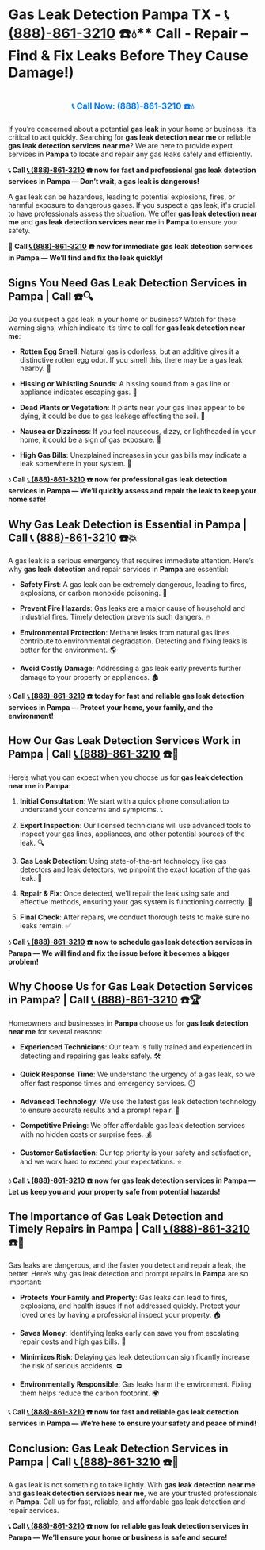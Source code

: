 # Gas Leak Detection Pampa TX - [📞 (888)-861-3210](https://plumbing-texas-3210.netlify.app) ☎️💧** Call - Repair – Find & Fix Leaks Before They Cause Damage!)
# 

<p align="center" style="font-size: 1.2em; font-weight: bold; margin: 20px 0;">
  <a href="https://plumbing-texas-3210.netlify.app" target="_blank" style="color: #007BFF; text-decoration: none;">📞 Call Now: (888)-861-3210 ☎️💧</a>
</p>

If you’re concerned about a potential **gas leak** in your home or business, it’s critical to act quickly. Searching for **gas leak detection near me** or reliable **gas leak detection services near me**? We are here to provide expert services in **Pampa** to locate and repair any gas leaks safely and efficiently.

**📞 Call [📞 (888)-861-3210](https://plumbing-texas-3210.netlify.app) ☎️ now for fast and professional gas leak detection services in Pampa — Don’t wait, a gas leak is dangerous!**

A gas leak can be hazardous, leading to potential explosions, fires, or harmful exposure to dangerous gases. If you suspect a gas leak, it's crucial to have professionals assess the situation. We offer **gas leak detection near me** and **gas leak detection services near me** in **Pampa** to ensure your safety.

**🚨 Call [📞 (888)-861-3210](https://plumbing-texas-3210.netlify.app) ☎️ now for immediate gas leak detection services in Pampa — We’ll find and fix the leak quickly!**

## **Signs You Need Gas Leak Detection Services in Pampa | Call  ☎️🔍**

Do you suspect a gas leak in your home or business? Watch for these warning signs, which indicate it’s time to call for **gas leak detection near me**:

- **Rotten Egg Smell**: Natural gas is odorless, but an additive gives it a distinctive rotten egg odor. If you smell this, there may be a gas leak nearby. 💨

- **Hissing or Whistling Sounds**: A hissing sound from a gas line or appliance indicates escaping gas. 📣

- **Dead Plants or Vegetation**: If plants near your gas lines appear to be dying, it could be due to gas leakage affecting the soil. 🌱

- **Nausea or Dizziness**: If you feel nauseous, dizzy, or lightheaded in your home, it could be a sign of gas exposure. 🤢

- **High Gas Bills**: Unexplained increases in your gas bills may indicate a leak somewhere in your system. 💸

**💧 Call [📞 (888)-861-3210](https://plumbing-texas-3210.netlify.app) ☎️ now for professional gas leak detection services in Pampa — We’ll quickly assess and repair the leak to keep your home safe!**

## **Why Gas Leak Detection is Essential in Pampa | Call [📞 (888)-861-3210](https://plumbing-texas-3210.netlify.app) ☎️💥**

A gas leak is a serious emergency that requires immediate attention. Here’s why **gas leak detection** and repair services in **Pampa** are essential:

- **Safety First**: A gas leak can be extremely dangerous, leading to fires, explosions, or carbon monoxide poisoning. 🛑

- **Prevent Fire Hazards**: Gas leaks are a major cause of household and industrial fires. Timely detection prevents such dangers. 🔥

- **Environmental Protection**: Methane leaks from natural gas lines contribute to environmental degradation. Detecting and fixing leaks is better for the environment. 🌎

- **Avoid Costly Damage**: Addressing a gas leak early prevents further damage to your property or appliances. 🏚️

**💧 Call [📞 (888)-861-3210](https://plumbing-texas-3210.netlify.app) ☎️ today for fast and reliable gas leak detection services in Pampa — Protect your home, your family, and the environment!**

## **How Our Gas Leak Detection Services Work in Pampa | Call [📞 (888)-861-3210](https://plumbing-texas-3210.netlify.app) ☎️🔧**

Here’s what you can expect when you choose us for **gas leak detection near me** in **Pampa**:

1. **Initial Consultation**: We start with a quick phone consultation to understand your concerns and symptoms. 📞

2. **Expert Inspection**: Our licensed technicians will use advanced tools to inspect your gas lines, appliances, and other potential sources of the leak. 🔍

3. **Gas Leak Detection**: Using state-of-the-art technology like gas detectors and leak detectors, we pinpoint the exact location of the gas leak. 🔬

4. **Repair & Fix**: Once detected, we’ll repair the leak using safe and effective methods, ensuring your gas system is functioning correctly. 🔧

5. **Final Check**: After repairs, we conduct thorough tests to make sure no leaks remain. ✅

**💧 Call [📞 (888)-861-3210](https://plumbing-texas-3210.netlify.app) ☎️ now to schedule gas leak detection services in Pampa — We will find and fix the issue before it becomes a bigger problem!**

## **Why Choose Us for Gas Leak Detection Services in Pampa? | Call [📞 (888)-861-3210](https://plumbing-texas-3210.netlify.app) ☎️🏆**

Homeowners and businesses in **Pampa** choose us for **gas leak detection near me** for several reasons:

- **Experienced Technicians**: Our team is fully trained and experienced in detecting and repairing gas leaks safely. 🛠️

- **Quick Response Time**: We understand the urgency of a gas leak, so we offer fast response times and emergency services. ⏱️

- **Advanced Technology**: We use the latest gas leak detection technology to ensure accurate results and a prompt repair. 🧪

- **Competitive Pricing**: We offer affordable gas leak detection services with no hidden costs or surprise fees. 💰

- **Customer Satisfaction**: Our top priority is your safety and satisfaction, and we work hard to exceed your expectations. ⭐

**💧 Call [📞 (888)-861-3210](https://plumbing-texas-3210.netlify.app) ☎️ now for gas leak detection services in Pampa — Let us keep you and your property safe from potential hazards!**

## **The Importance of Gas Leak Detection and Timely Repairs in Pampa | Call [📞 (888)-861-3210](https://plumbing-texas-3210.netlify.app) ☎️🚨**

Gas leaks are dangerous, and the faster you detect and repair a leak, the better. Here’s why gas leak detection and prompt repairs in **Pampa** are so important:

- **Protects Your Family and Property**: Gas leaks can lead to fires, explosions, and health issues if not addressed quickly. Protect your loved ones by having a professional inspect your property. 🏠

- **Saves Money**: Identifying leaks early can save you from escalating repair costs and high gas bills. 💸

- **Minimizes Risk**: Delaying gas leak detection can significantly increase the risk of serious accidents. ⛔

- **Environmentally Responsible**: Gas leaks harm the environment. Fixing them helps reduce the carbon footprint. 🌍

**📞 Call [📞 (888)-861-3210](https://plumbing-texas-3210.netlify.app) ☎️ now for fast and reliable gas leak detection services in Pampa — We’re here to ensure your safety and peace of mind!**

## **Conclusion: Gas Leak Detection Services in Pampa | Call [📞 (888)-861-3210](https://plumbing-texas-3210.netlify.app) ☎️💨**

A gas leak is not something to take lightly. With **gas leak detection near me** and **gas leak detection services near me**, we are your trusted professionals in **Pampa**. Call us for fast, reliable, and affordable gas leak detection and repair services.

**📞 Call [📞 (888)-861-3210](https://plumbing-texas-3210.netlify.app) ☎️ now for reliable gas leak detection services in Pampa — We’ll ensure your home or business is safe and secure!**
